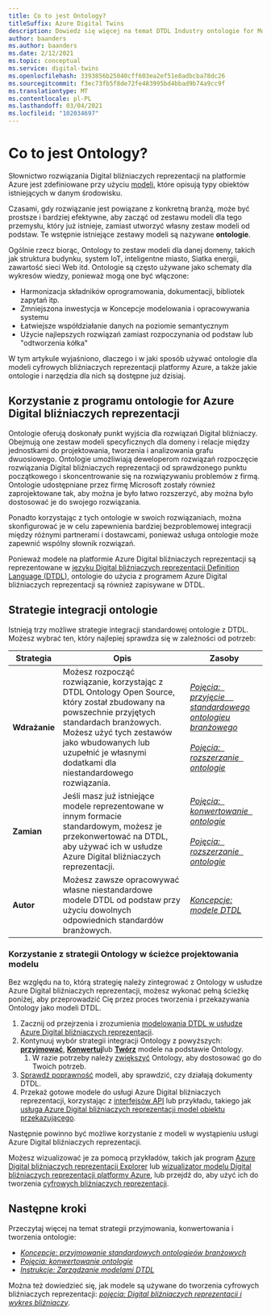 ```yaml
---
title: Co to jest Ontology?
titleSuffix: Azure Digital Twins
description: Dowiedz się więcej na temat DTDL Industry ontologie for Modeling w pewnej domenie
author: baanders
ms.author: baanders
ms.date: 2/12/2021
ms.topic: conceptual
ms.service: digital-twins
ms.openlocfilehash: 3393856b25040cff603ea2ef51e8adbcba78dc26
ms.sourcegitcommit: f3ec73fb5f8de72fe483995bd4bbad9b74a9cc9f
ms.translationtype: MT
ms.contentlocale: pl-PL
ms.lasthandoff: 03/04/2021
ms.locfileid: "102034697"
---
```

# <a name="what-is-an-ontology"></a>Co to jest Ontology? 

Słownictwo rozwiązania Digital bliźniaczych reprezentacji na platformie Azure jest zdefiniowane przy użyciu [modeli](concepts-models.md), które opisują typy obiektów istniejących w danym środowisku.

Czasami, gdy rozwiązanie jest powiązane z konkretną branżą, może być prostsze i bardziej efektywne, aby zacząć od zestawu modeli dla tego przemysłu, który już istnieje, zamiast utworzyć własny zestaw modeli od podstaw. Te wstępnie istniejące zestawy modeli są nazywane **ontologie**. 

Ogólnie rzecz biorąc, Ontology to zestaw modeli dla danej domeny, takich jak struktura budynku, system IoT, inteligentne miasto, Siatka energii, zawartość sieci Web itd. Ontologie są często używane jako schematy dla wykresów wiedzy, ponieważ mogą one być włączone:
* Harmonizacja składników oprogramowania, dokumentacji, bibliotek zapytań itp.
* Zmniejszona inwestycja w Koncepcje modelowania i opracowywania systemu
* Łatwiejsze współdziałanie danych na poziomie semantycznym
* Użycie najlepszych rozwiązań zamiast rozpoczynania od podstaw lub "odtworzenia kółka"

W tym artykule wyjaśniono, dlaczego i w jaki sposób używać ontologie dla modeli cyfrowych bliźniaczych reprezentacji platformy Azure, a także jakie ontologie i narzędzia dla nich są dostępne już dzisiaj.

## <a name="using-ontologies-for-azure-digital-twins"></a>Korzystanie z programu ontologie for Azure Digital bliźniaczych reprezentacji

Ontologie oferują doskonały punkt wyjścia dla rozwiązań Digital bliźniaczy. Obejmują one zestaw modeli specyficznych dla domeny i relacje między jednostkami do projektowania, tworzenia i analizowania grafu dwuosiowego. Ontologie umożliwiają deweloperom rozwiązań rozpoczęcie rozwiązania Digital bliźniaczych reprezentacji od sprawdzonego punktu początkowego i skoncentrowanie się na rozwiązywaniu problemów z firmą. Ontologie udostępniane przez firmę Microsoft zostały również zaprojektowane tak, aby można je było łatwo rozszerzyć, aby można było dostosować je do swojego rozwiązania. 

Ponadto korzystając z tych ontologie w swoich rozwiązaniach, można skonfigurować je w celu zapewnienia bardziej bezproblemowej integracji między różnymi partnerami i dostawcami, ponieważ usługa ontologie może zapewnić wspólny słownik rozwiązań.

Ponieważ modele na platformie Azure Digital bliźniaczych reprezentacji są reprezentowane w [języku Digital bliźniaczych reprezentacji Definition Language (DTDL)](https://github.com/Azure/opendigitaltwins-dtdl/blob/master/DTDL/v2/dtdlv2.md), ontologie do użycia z programem Azure Digital bliźniaczych reprezentacji są również zapisywane w DTDL. 

## <a name="strategies-for-integrating-ontologies"></a>Strategie integracji ontologie

Istnieją trzy możliwe strategie integracji standardowej ontologie z DTDL. Możesz wybrać ten, który najlepiej sprawdza się w zależności od potrzeb:

| Strategia | Opis | Zasoby |
| --- | --- | --- |
| **Wdrażanie** | Możesz rozpocząć rozwiązanie, korzystając z DTDL Ontology Open Source, który został zbudowany na powszechnie przyjętych standardach branżowych. Możesz użyć tych zestawów jako wbudowanych lub uzupełnić je własnymi dodatkami dla niestandardowego rozwiązania. | [*Pojęcia: &nbsp; przyjęcie &nbsp; &nbsp; standardowego ontologieu branżowego*](concepts-ontologies-adopt.md)<br><br>[*Pojęcia: &nbsp; rozszerzanie &nbsp; ontologie*](concepts-ontologies-extend.md) |
| **Zamian** | Jeśli masz już istniejące modele reprezentowane w innym formacie standardowym, możesz je przekonwertować na DTDL, aby używać ich w usłudze Azure Digital bliźniaczych reprezentacji. | [*Pojęcia: &nbsp; konwertowanie &nbsp; ontologie*](concepts-ontologies-convert.md)<br><br>[*Pojęcia: &nbsp; rozszerzanie &nbsp; ontologie*](concepts-ontologies-extend.md) |
| **Autor** | Możesz zawsze opracowywać własne niestandardowe modele DTDL od podstaw przy użyciu dowolnych odpowiednich standardów branżowych. | [*Koncepcje: modele DTDL*](concepts-models.md) |

### <a name="using-ontology-strategies-in-a-model-development-path"></a>Korzystanie z strategii Ontology w ścieżce projektowania modelu

Bez względu na to, którą strategię należy zintegrować z Ontology w usłudze Azure Digital bliźniaczych reprezentacji, możesz wykonać pełną ścieżkę poniżej, aby przeprowadzić Cię przez proces tworzenia i przekazywania Ontology jako modeli DTDL.

1. Zacznij od przejrzenia i zrozumienia [modelowania DTDL w usłudze Azure Digital bliźniaczych reprezentacji](concepts-models.md).
1. Kontynuuj wybór strategii integracji Ontology z powyższych: [**przyjmować**](concepts-ontologies-adopt.md), [**Konwertuj**](concepts-ontologies-convert.md)lub [**Twórz**](concepts-models.md) modele na podstawie Ontology.
    1. W razie potrzeby należy [zwiększyć](concepts-ontologies-extend.md) Ontology, aby dostosować go do Twoich potrzeb.
1. [Sprawdź poprawność](how-to-parse-models.md) modeli, aby sprawdzić, czy działają dokumenty DTDL.
1. Przekaż gotowe modele do usługi Azure Digital bliźniaczych reprezentacji, korzystając z [interfejsów API](how-to-manage-model.md#upload-models) lub przykładu, takiego jak [usługa Azure Digital bliźniaczych reprezentacji model obiektu przekazującego](https://github.com/Azure/opendigitaltwins-building-tools/tree/master/ModelUploader).

Następnie powinno być możliwe korzystanie z modeli w wystąpieniu usługi Azure Digital bliźniaczych reprezentacji. 

Możesz wizualizować je za pomocą przykładów, takich jak program [Azure Digital bliźniaczych reprezentacji Explorer](/samples/azure-samples/digital-twins-explorer/digital-twins-explorer/) lub [wizualizator modelu Digital bliźniaczych reprezentacji platformy Azure](https://github.com/Azure/opendigitaltwins-building-tools/tree/master/AdtModelVisualizer), lub przejdź do, aby użyć ich do tworzenia [cyfrowych bliźniaczych reprezentacji](concepts-twins-graph.md).

## <a name="next-steps"></a>Następne kroki

Przeczytaj więcej na temat strategii przyjmowania, konwertowania i tworzenia ontologie:
* [*Koncepcje: przyjmowanie standardowych ontologieów branżowych*](concepts-ontologies-adopt.md)
* [*Pojęcia: konwertowanie ontologie*](concepts-ontologies-convert.md)
* [*Instrukcje: Zarządzanie modelami DTDL*](how-to-manage-model.md)

Można też dowiedzieć się, jak modele są używane do tworzenia cyfrowych bliźniaczych reprezentacji: [*pojęcia: Digital bliźniaczych reprezentacji i wykres bliźniaczy*](concepts-twins-graph.md).